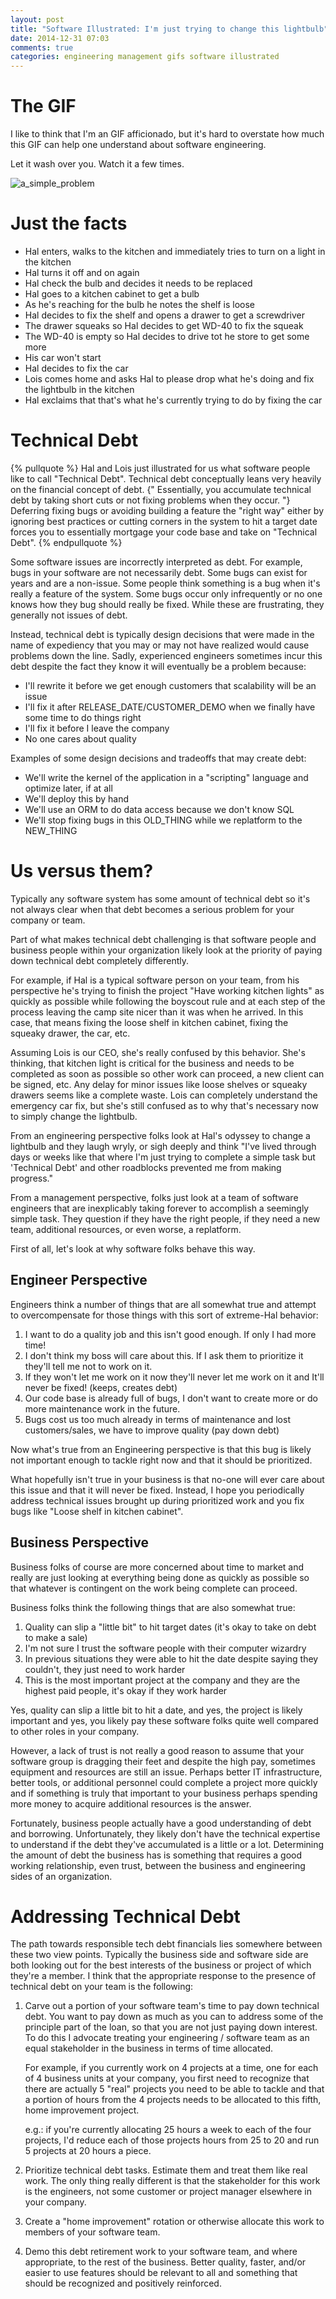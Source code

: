 ```yaml
---
layout: post
title: "Software Illustrated: I'm just trying to change this lightbulb"
date: 2014-12-31 07:03
comments: true
categories: engineering management gifs software illustrated
---
```


# The GIF

I like to think that I'm an GIF afficionado, but it's hard to overstate how much this GIF can help one understand about software engineering.

Let it wash over you.  Watch it a few times.

![a_simple_problem](/gifs/im_just_trying_to_change_this_lightbulb.gif)

# Just the facts

- Hal enters, walks to the kitchen and immediately tries to turn on a light in the kitchen
- Hal turns it off and on again
- Hal check the bulb and decides it needs to be replaced
- Hal goes to a kitchen cabinet to get a bulb
- As he's reaching for the bulb he notes the shelf is loose
- Hal decides to fix the shelf and opens a drawer to get a screwdriver
- The drawer squeaks so Hal decides to get WD-40 to fix the squeak
- The WD-40 is empty so Hal decides to drive tot he store to get some more
- His car won't start
- Hal decides to fix the car
- Lois comes home and asks Hal to please drop what he's doing and fix the lightbulb in the kitchen
- Hal exclaims that that's what he's currently trying to do by fixing the car

# Technical Debt

{% pullquote %}
Hal and Lois just illustrated for us what software people like to call "Technical Debt".
Technical debt conceptually leans very heavily on the financial concept of debt.  {" Essentially,
you accumulate technical debt by taking short cuts or not fixing problems when they occur. "}  Deferring fixing
bugs or avoiding building a feature the "right way" either by ignoring best practices or cutting corners in
the system to hit a target date forces you to essentially mortgage your code base and take on "Technical Debt".
{% endpullquote %}

Some software issues are incorrectly interpreted as debt.  For example, bugs in your software are not necessarily debt.  Some bugs can exist for years and are a non-issue.  Some people think something is a bug when it's really a feature of the system.  Some bugs occur only infrequently or no one knows how they bug should really be fixed.  While these are frustrating, they generally not issues of debt.

Instead, technical debt is typically design decisions that were made in the name of expediency that you may or may not have realized would cause problems down the line.  Sadly, experienced engineers sometimes incur this debt despite the fact they know it will eventually be a problem because:

 - I'll rewrite it before we get enough customers that scalability will be an issue
 - I'll fix it after RELEASE_DATE/CUSTOMER_DEMO when we finally have some time to do things right
 - I'll fix it before I leave the company
 - No one cares about quality

Examples of some design decisions and tradeoffs that may create debt:

 - We'll write the kernel of the application in a "scripting" language and optimize later, if at all
 - We'll deploy this by hand
 - We'll use an ORM to do data access because we don't know SQL
 - We'll stop fixing bugs in this OLD_THING while we replatform to the NEW_THING

# Us versus them?

Typically any software system has some amount of technical debt so it's not always clear when that debt becomes a serious problem for your company or team.

Part of what makes technical debt challenging is that software people and business people within your organization likely look at the priority of paying down technical debt completely differently.

For example, if Hal is a typical software person on your team, from his perspective he's trying to finish the project "Have working kitchen lights" as quickly as possible while following the boyscout rule and at each step of the process leaving the camp site nicer than it was when he arrived.  In this case, that means fixing the loose shelf in kitchen cabinet, fixing the squeaky drawer, the car, etc.

Assuming Lois is our CEO, she's really confused by this behavior.  She's thinking, that kitchen light is critical for the business and needs to be completed as soon as possible so other work can proceed, a new client can be signed, etc.  Any delay for minor issues like loose shelves or squeaky drawers seems like a complete waste.  Lois can completely understand the emergency car fix, but she's still confused as to why that's necessary now to simply change the lightbulb.

From an engineering perspective folks look at Hal's odyssey to change a lightbulb and they laugh wryly, or sigh deeply and think "I've lived through days or weeks like that where I'm just trying to complete a simple task but 'Technical Debt' and other roadblocks prevented me from making progress."

From a management perspective, folks just look at a team of software engineers that are inexplicably taking forever to accomplish a seemingly simple task. They question if they have the right people, if they need a new team, additional resources, or even worse, a replatform.

First of all, let's look at why software folks behave this way.

## Engineer Perspective

Engineers think a number of things that are all somewhat true and attempt to overcompensate for those things with this sort of extreme-Hal behavior:

1. I want to do a quality job and this isn't good enough.  If only I had more time!
2. I don't think my boss will care about this.  If I ask them to prioritize it they'll tell me not to work on it.
3. If they won't let me work on it now they'll never let me work on it and It'll never be fixed! (keeps, creates debt)
4. Our code base is already full of bugs, I don't want to create more or do more maintenance work in the future.
5. Bugs cost us too much already in terms of maintenance and lost customers/sales, we have to improve quality (pay down debt)

Now what's true from an Engineering perspective is that this bug is likely not important enough to tackle right now and that it should be prioritized.

What hopefully isn't true in your business is that no-one will ever care about this issue and that it will never be fixed.  Instead, I hope you periodically address technical issues brought up during prioritized work and you fix bugs like "Loose shelf in kitchen cabinet".

## Business Perspective

Business folks of course are more concerned about time to market and really are just looking at everything being done as quickly as possible so that whatever is contingent on the work being complete can proceed.

Business folks think the following things that are also somewhat true:

1. Quality can slip a "little bit" to hit target dates (it's okay to take on debt to make a sale)
2. I'm not sure I trust the software people with their computer wizardry
3. In previous situations they were able to hit the date despite saying they couldn't, they just need to work harder
4. This is the most important project at the company and they are the highest paid people, it's okay if they work harder

Yes, quality can slip a little bit to hit a date, and yes, the project is likely important and yes, you likely pay these software folks quite well compared to other roles in your company.

However, a lack of trust is not really a good reason to assume that your software group is dragging their feet and despite the high pay, sometimes equipment and resources are still an issue.  Perhaps better IT infrastructure, better tools, or additional personnel could complete a project more quickly and if something is truly that important to your business perhaps spending more money to acquire additional resources is the answer.

Fortunately, business people actually have a good understanding of debt and borrowing.  Unfortunately, they likely don't have the technical expertise to understand if the debt they've accumulated is a little or a lot.  Determining the amount of debt the business has is something that requires a good working relationship, even trust, between the business and engineering sides of an organization.

# Addressing Technical Debt

The path towards responsible tech debt financials lies somewhere between these two view points.  Typically the business side and software side are both looking out for the best interests of the business or project of which they're a member.  I think that the appropriate response to the presence of technical debt on your team is the following:

1. Carve out a portion of your software team's time to pay down technical debt.  You want to   pay down as much as you can to address some of the principle part of the loan, so that you are not just paying down interest.  To do this I advocate treating your engineering / software team as an equal stakeholder in the business in terms of time allocated.

    For example, if you currently work on 4 projects at a time, one for each of 4 business units at your company, you first need to recognize that there are actually 5 "real" projects you need to be able to tackle and that a portion of hours from the 4 projects needs to be allocated to this fifth, home improvement project.

    e.g.: if you're currently allocating 25 hours a week to each of the four projects, I'd reduce each of those projects hours from 25 to 20 and run 5 projects at 20 hours a piece.

2. Prioritize technical debt tasks.  Estimate them and treat them like real work.  The only thing really different is that the stakeholder for this work is the engineers, not some customer or project manager elsewhere in your company.

3. Create a "home improvement" rotation or otherwise allocate this work to members of your software team.

4. Demo this debt retirement work to your software team, and where appropriate, to the rest of the business.  Better quality, faster, and/or easier to use features should be relevant to all and something that should be recognized and positively reinforced.
